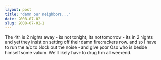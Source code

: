 ```yaml
---
layout: post
title: "damn our neighbors..."
date: 2008-07-02
slug: 2008-07-02-1
---
```


The 4th is 2 nights away  - its not tonight, its not tomorrow - its in 2 nights and yet they insist on setting off their damn firecrackers now.  and so I have to run the a/c to block out the noise - and give poor Oso who is beside himself some valium.  We&apos;ll likely have to drug him all weekend.



